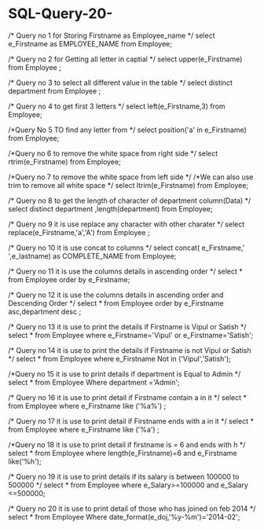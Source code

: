 # SQL-Query-20-


/*  Query no 1 for Storing Firstname as Employee_name */
select e_Firstname as EMPLOYEE_NAME from Employee;

/* Query no 2 for Getting all letter in captial        */
select upper(e_Firstname) from Employee ;

/* Query no 3 to select all different value in the table  */
select distinct department from Employee ;

/*  Query no 4 to get first 3 letters  */
select left(e_Firstname,3)  from Employee;

/*Query No 5 TO find any letter from  */
select position('a' in e_Firstname) from Employee;

/*Query no 6  to remove the white space from right side */
select rtrim(e_Firstname) from Employee;

/*Query no 7  to remove the white space from left side */    /*We can also use trim to remove all white space */
select ltrim(e_Firstname) from Employee;

/* Query no 8 to get the length of  character of department column(Data)  */
select distinct department ,length(department) from Employee;

/* Query no 9 it is use replace any character with other charater   */
select replace(e_Firstname,'a','A') from Employee  ;

/* Query no 10 it is use concat to columns    */
select concat( e_Firstname,'  ',e_lastname) as COMPLETE_NAME from Employee;

/* Query no 11 it is use  the columns details in ascending order  */
select * from Employee order by e_Firstname;

/* Query no 12 it is use  the columns details in ascending order  and Descending Order */
select * from Employee order by e_Firstname asc,department desc ;

/* Query no 13 it is use to print the details if Firstname is Vipul or Satish  */
select * from Employee where e_Firstname='Vipul' or e_Firstname='Satish';


/* Query no 14 it is use to print the details if Firstname is not  Vipul or Satish  */
select * from Employee where e_Firstname Not in  ('Vipul','Satish');


/*Query no 15  it is use to print details if department is Equal to Admin  */
select * from Employee Where department ='Admin';

/* Query no 16 it is use to print detail if Firstname contain a in it */
select * from Employee where e_Firstname like ('%a%') ;

/* Query no 17 it is use to print detail if Firstname ends with a in it */
select * from Employee where e_Firstname like ('%a') ;

/*Query no 18 it is use to print detail if firstname is = 6 and ends with h */
select * from Employee where length(e_Firstname)=6 and e_Firstname like('%h');

/* Query no 19 it is use to print details if its salary is between 100000 to 500000 */
select * from Employee where e_Salary>=100000 and e_Salary <=500000;

/* Query no 20 it is use to print detail of those who has joined on feb 2014  */
select * from Employee Where date_format(e_doj,'%y-%m')='2014-02';

